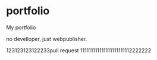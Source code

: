 # portfolio
My portfolio

no develloper, just webpublisher. 

123123123122233pull request
111111111111111111111112222222
